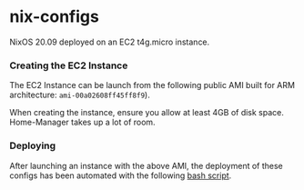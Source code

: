 # nix-configs

NixOS 20.09 deployed on an EC2 t4g.micro instance.

### Creating the EC2 Instance

The EC2 Instance can be launch from the following public AMI built for ARM architecture: `ami-00a02608ff45ff8f9`).

When creating the instance, ensure you allow at least 4GB of disk space. Home-Manager takes up a lot of room.

### Deploying

After launching an instance with the above AMI, the deployment of these configs has been automated with the following [bash script](https://github.com/theycallmemac/Shell-Scripts/blob/master/admin-scripts/nix-setup.sh).
